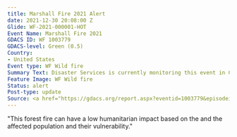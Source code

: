 ```yaml
---
title: Marshall Fire 2021 Alert
date: 2021-12-30 20:08:00 Z
Glide: WF-2021-000001-HOT
Event Name: Marshall Fire 2021
GDACS ID: WF 1003779
GDACS-level: Green (0.5)
Country:
- United States
Event type: WF Wild fire
Summary Text: Disaster Services is currently monitoring this event in Colorado, USA.
Feature Image: WF Wild fire
Status: alert
Post-type: update
Source: <a href="https://gdacs.org/report.aspx?eventid=1003779&episodeid=1&eventtype=WF"_blank">GDACS</a>
---
```


"This forest fire can have a low humanitarian impact based on the and the affected population and their vulnerability."